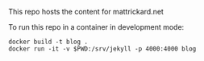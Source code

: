 This repo hosts the content for mattrickard.net

To run this repo in a container in development mode:

```
docker build -t blog .
docker run -it -v $PWD:/srv/jekyll -p 4000:4000 blog
```
